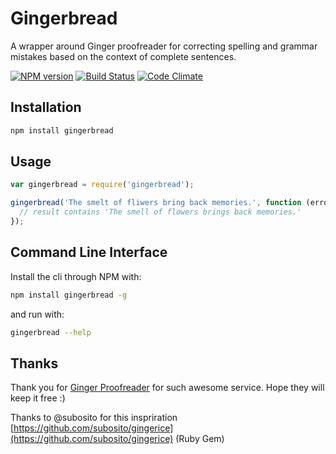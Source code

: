 # Gingerbread

A wrapper around Ginger proofreader for correcting spelling and grammar mistakes based on the context of complete sentences.

[![NPM version](https://img.shields.io/npm/v/gingerbread.svg?style=flat-square)](https://www.npmjs.com/package/gingerbread)
[![Build Status](https://img.shields.io/travis/robinvdvleuten/gingerbread.svg?style=flat-square)](https://travis-ci.org/robinvdvleuten/gingerbread)
[![Code Climate](https://img.shields.io/codeclimate/github/RobinvdVleuten/gingerbread.svg?style=flat-square)](https://codeclimate.com/github/RobinvdVleuten/gingerbread)

## Installation

```bash
npm install gingerbread
```

## Usage

```javascript
var gingerbread = require('gingerbread');

gingerbread('The smelt of fliwers bring back memories.', function (error, text, result, corrections) {
  // result contains 'The smell of flowers brings back memories.'
});
```

## Command Line Interface

Install the cli through NPM with:

```bash
npm install gingerbread -g
```

and run with:

```bash
gingerbread --help
```

## Thanks

Thank you for [Ginger Proofreader](http://www.gingersoftware.com/) for such awesome service. Hope they will keep it free :)

Thanks to @subosito for this inspriration [https://github.com/subosito/gingerice](https://github.com/subosito/gingerice) (Ruby Gem)
